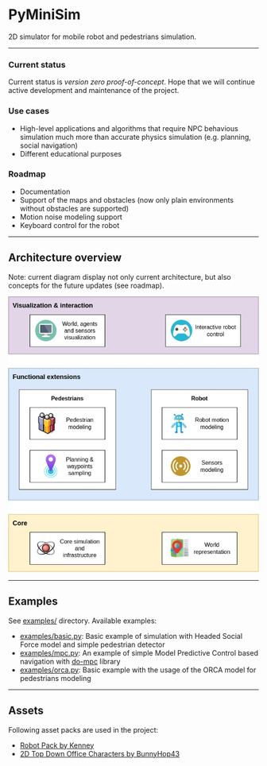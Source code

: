 # PyMiniSim
2D simulator for mobile robot and pedestrians simulation.

---

### Current status
Current status is *version zero proof-of-concept*. Hope that we will continue active development and maintenance of the project.

### Use cases
* High-level applications and algorithms that require NPC behavious simulation much more than accurate physics simulation (e.g. planning, social navigation)
* Different educational purposes

### Roadmap
* Documentation
* Support of the maps and obstacles (now only plain environments without obstacles are supported)
* Motion noise modeling support
* Keyboard control for the robot

---

## Architecture overview

Note: current diagram display not only current architecture, but also concepts for the future updates (see roadmap).

<img src="./.img/pyminisim_architecture.jpg" alt="PyMiniSim architecture">

---

## Examples

See [examples/](./examples) directory. Available examples:
* [examples/basic.py](examples/basic.py): Basic example of simulation with Headed Social Force model and simple pedestrian detector
* [examples/mpc.py](examples/mpc.py): An example of simple Model Predictive Control based navigation with [do-mpc](https://github.com/do-mpc/do-mpc) library
* [examples/orca.py](examples/orca.py): Basic example with the usage of the ORCA model for pedestrians modeling

---

## Assets

Following asset packs are used in the project:
* [Robot Pack by Kenney](https://opengameart.org/content/robot-pack)
* [2D Top Down Office Characters by BunnyHop43](https://opengameart.org/content/2d-top-down-office-characters)
